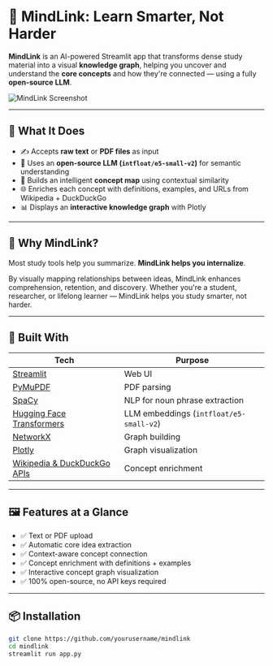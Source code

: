 # 🧠 MindLink: Learn Smarter, Not Harder

**MindLink** is an AI-powered Streamlit app that transforms dense study material into a visual **knowledge graph**, helping you uncover and understand the **core concepts** and how they're connected — using a fully **open-source LLM**.

![MindLink Screenshot](./demo.png) <!-- Optional: add your own screenshot -->

---

## 🚀 What It Does

- ✍️ Accepts **raw text** or **PDF files** as input
- 🧠 Uses an **open-source LLM (`intfloat/e5-small-v2`)** for semantic understanding
- 🔗 Builds an intelligent **concept map** using contextual similarity
- 🌐 Enriches each concept with definitions, examples, and URLs from Wikipedia + DuckDuckGo
- 📊 Displays an **interactive knowledge graph** with Plotly

---

## 🌟 Why MindLink?

Most study tools help you summarize. **MindLink helps you internalize**.

By visually mapping relationships between ideas, MindLink enhances comprehension, retention, and discovery. Whether you're a student, researcher, or lifelong learner — MindLink helps you study smarter, not harder.

---

## 🧱 Built With

| Tech | Purpose |
|------|---------|
| [Streamlit](https://streamlit.io/) | Web UI |
| [PyMuPDF](https://pymupdf.readthedocs.io/en/latest/) | PDF parsing |
| [SpaCy](https://spacy.io/) | NLP for noun phrase extraction |
| [Hugging Face Transformers](https://huggingface.co/) | LLM embeddings (`intfloat/e5-small-v2`) |
| [NetworkX](https://networkx.org/) | Graph building |
| [Plotly](https://plotly.com/python/) | Graph visualization |
| [Wikipedia & DuckDuckGo APIs](https://www.mediawiki.org/wiki/API:Main_page) | Concept enrichment |

---

## 🖼 Features at a Glance

- ✅ Text or PDF upload
- ✅ Automatic core idea extraction
- ✅ Context-aware concept connection
- ✅ Concept enrichment with definitions + examples
- ✅ Interactive concept graph visualization
- ✅ 100% open-source, no API keys required

---

## 📦 Installation

```bash
git clone https://github.com/yourusername/mindlink
cd mindlink
streamlit run app.py

